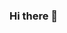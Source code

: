 ### Hi there 👋

<!--
**Crostatus/Crostatus** is a ✨ _special_ ✨ repository because its `README.md` (this file) appears on your GitHub profile.

[![trophy](https://github-profile-trophy.vercel.app/?username=Crostatus&theme=onedark)](https://github.com/ryo-ma/github-profile-trophy)
